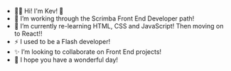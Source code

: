 - 👋🏻 Hi! I'm Kev! 🤸
- 🚀 I’m working through the Scrimba Front End Developer path!
- 🌱 I’m currently re-learning HTML, CSS and JavaScript! Then moving on to React!!
- ⚡ I used to be a Flash developer!
- ✨ I’m looking to collaborate on Front End projects!
- 💞 I hope you have a wonderful day!

<!--
**vigordesign/vigordesign** is a ✨ _special_ ✨ repository because its `README.md` (this file) appears on your GitHub profile.

Here are some ideas to get you started:

- 🔭 I’m currently working on ...
- 🌱 I’m currently learning ...
- 👯 I’m looking to collaborate on ...
- 🤔 I’m looking for help with ...
- 💬 Ask me about ...
- 📫 How to reach me: ...
- 😄 Pronouns: ...
- ⚡ Fun fact: ...
-->
